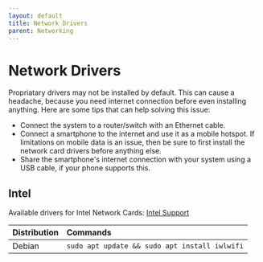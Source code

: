 ```yaml
---
layout: default
title: Network Drivers
parent: Networking
---
```


# Network Drivers

Propriatary drivers may not be installed by default. This can cause a headache, because you need internet connection before even installing anything. Here are some tips that can help solving this issue:

* Connect the system to a router/switch with an Ethernet cable.
* Connect a smartphone to the internet and use it as a mobile hotspot. If limitations on mobile data is an issue, then be sure to first install the network card drivers before anything else.
* Share the smartphone's internet connection with your system using a USB cable, if your phone supports this.

## Intel
Available drivers for Intel Network Cards: [Intel Support](https://www.intel.com/content/www/us/en/support/articles/000005511/wireless.html)

| Distribution | Commands |
|:-------------|:---------|
| Debian | `sudo apt update && sudo apt install iwlwifi` |